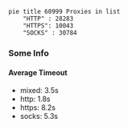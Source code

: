
```mermaid
pie title 60999 Proxies in list
    "HTTP" : 28283
    "HTTPS": 10043
    "SOCKS" : 30784
```

### Some Info
#### Average Timeout

- mixed: 3.5s
- http: 1.8s
- https: 8.2s
- socks: 5.3s